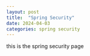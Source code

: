 ```yaml
---
layout: post 
title:  "Spring Security"
date: 2024-04-03
categories: spring security
---
```


this is the spring security page